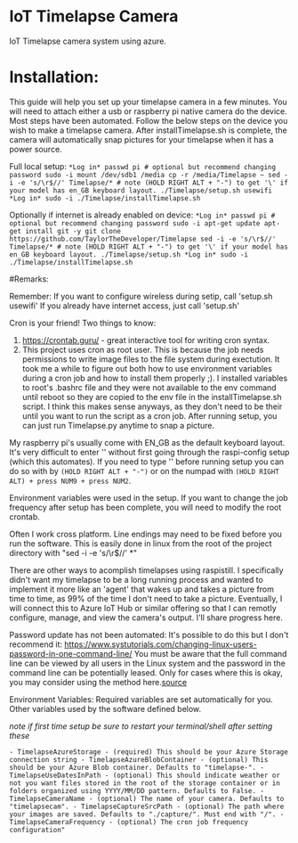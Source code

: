 # IoT Timelapse Camera
IoT Timelapse camera system using azure.

# Installation:
This guide will help you set up your timelapse camera in a few minutes. 
You will need to attach either a usb or raspberry pi native camera do the device.
Most steps have been automated. Follow the below steps on the device you wish to make a timelapse camera.
After installTimelapse.sh is complete, the camera will automatically snap pictures for your timelapse when it has a power source. 

Full local setup:
`
*Log in*
passwd pi # optional but recommend changing password
sudo -i
mount /dev/sdb1 /media
cp -r /media/Timelapse ~
sed -i -e 's/\r$//' Timelapse/* # note (HOLD RIGHT ALT + "-") to get '\' if your model has en_GB keyboard layout.
./Timelapse/setup.sh usewifi
*Log in*
sudo -i
./Timelapse/installTimelapse.sh
`

Optionally if internet is already enabled on device:
`
*Log in*
passwd pi # optional but recommend changing password
sudo -i
apt-get update
apt-get install git -y
git clone https://github.com/TaylorTheDeveloper/Timelapse
sed -i -e 's/\r$//' Timelapse/* # note (HOLD RIGHT ALT + "-") to get '\' if your model has en_GB keyboard layout.
./Timelapse/setup.sh
*Log in*
sudo -i
./Timelapse/installTimelapse.sh
`

#Remarks:

Remember:
If you want to configure wireless during setip, call 'setup.sh usewifi'
If you already have internet access, just call 'setup.sh'

Cron is your friend! Two things to know:
1) https://crontab.guru/ - great interactive tool for writing cron syntax.
2) This project uses cron as root user. This is because the job needs permissions to write image files to the file system during exectution. It took me a while to figure out both how to use environment variables during a cron job and how to install them properly ;). I installed variables to root's .bashrc file and they were not available to the env command until reboot so they are copied to the env file in the installTimelapse.sh script. I think this makes sense anyways, as they don't need to be their until you want to run the script as a cron job. After running setup, you can just run Timelapse.py anytime to snap a picture.

My raspberry pi's usually come with EN_GB as the default keyboard layout. It's very difficult to enter '\' without first going through the raspi-config setup (which this automates). If you need to type '\' before running setup you can do so with by `(HOLD RIGHT ALT + "-")` or on the numpad with `(HOLD RIGHT ALT) + press NUM9 + press NUM2`.

Environment variables were used in the setup. If you want to change the job frequency after setup has been complete, you will need to modify the root crontab.

Often I work cross platform. Line endings may need to be fixed before you run the software. This is easily done in linux from the root of the project directory with "sed -i -e 's/\r$//' *"

There are other ways to acomplish timelapses using raspistill. I specifically didn't want my timelapse to be a long running process and wanted to implement it more like an 'agent' that wakes up and takes a picture from time to time, as 99% of the time I don't need to take a picture. Eventually, I will connect this to Azure IoT Hub or similar offering so that I can remotly configure, manage, and view the camera's output. I'll share progress here.

Password update has not been automated:
It's possible to do this but I don't recommend it: https://www.systutorials.com/changing-linux-users-password-in-one-command-line/
You must be aware that the full command line can be viewed by all users in the Linux system and the password in the command line can be potentially leased. Only for cases where this is okay, you may consider using the method here.[source](https://www.systutorials.com/changing-linux-users-password-in-one-command-line/)

Environment Variables:
Required variables are set automatically for you. Other variables used by the software defined below. 

*note if first time setup be sure to restart your terminal/shell after setting these*

`
	- TimelapseAzureStorage - (required) This should be your Azure Storage connection string
	- TimelapseAzureBlobContainer - (optional) This should be your Azure Blob container. Defaults to "timelapse-".
	- TimelapseUseDatesInPath - (optional) This should indicate weather or not you want files stored in the root of the storage container or in folders organized using YYYY/MM/DD pattern. Defaults to False.
	- TimelapseCameraName - (optional) The name of your camera. Defaults to "timelapsecam".
	- TimelapseCaptureSrcPath - (optional) The path where your images are saved. Defaults to "./capture/". Must end with "/".
	- TimelapseCameraFrequency - (optional) The cron job frequency configuration"
`